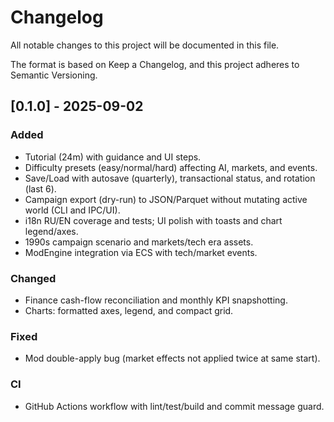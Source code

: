 # Changelog

All notable changes to this project will be documented in this file.

The format is based on Keep a Changelog, and this project adheres to Semantic Versioning.

## [0.1.0] - 2025-09-02
### Added
- Tutorial (24m) with guidance and UI steps.
- Difficulty presets (easy/normal/hard) affecting AI, markets, and events.
- Save/Load with autosave (quarterly), transactional status, and rotation (last 6).
- Campaign export (dry-run) to JSON/Parquet without mutating active world (CLI and IPC/UI).
- i18n RU/EN coverage and tests; UI polish with toasts and chart legend/axes.
- 1990s campaign scenario and markets/tech era assets.
- ModEngine integration via ECS with tech/market events.

### Changed
- Finance cash-flow reconciliation and monthly KPI snapshotting.
- Charts: formatted axes, legend, and compact grid.

### Fixed
- Mod double-apply bug (market effects not applied twice at same start).

### CI
- GitHub Actions workflow with lint/test/build and commit message guard.

